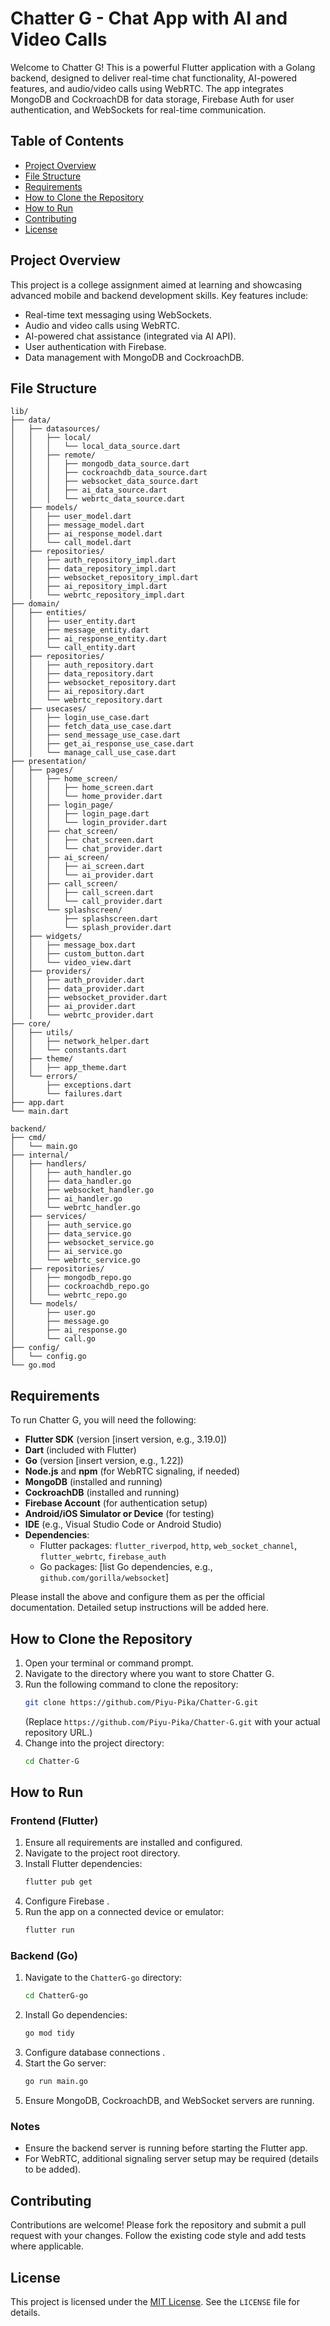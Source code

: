 # Chatter G - Chat App with AI and Video Calls

Welcome to Chatter G! This is a powerful Flutter application with a Golang backend, designed to deliver real-time chat functionality, AI-powered features, and audio/video calls using WebRTC. The app integrates MongoDB and CockroachDB for data storage, Firebase Auth for user authentication, and WebSockets for real-time communication.

## Table of Contents
- [Project Overview](#project-overview)
- [File Structure](#file-structure)
- [Requirements](#requirements)
- [How to Clone the Repository](#how-to-clone-the-repository)
- [How to Run](#how-to-run)
- [Contributing](#contributing)
- [License](#license)

## Project Overview
This project is a college assignment aimed at learning and showcasing advanced mobile and backend development skills. Key features include:
- Real-time text messaging using WebSockets.
- Audio and video calls using WebRTC.
- AI-powered chat assistance (integrated via AI API).
- User authentication with Firebase.
- Data management with MongoDB and CockroachDB.

## File Structure
```
lib/
├── data/
│   ├── datasources/
│   │   ├── local/
│   │   │   └── local_data_source.dart
│   │   ├── remote/
│   │   │   ├── mongodb_data_source.dart
│   │   │   ├── cockroachdb_data_source.dart
│   │   │   ├── websocket_data_source.dart
│   │   │   ├── ai_data_source.dart
│   │   │   └── webrtc_data_source.dart
│   ├── models/
│   │   ├── user_model.dart
│   │   ├── message_model.dart
│   │   ├── ai_response_model.dart
│   │   └── call_model.dart
│   ├── repositories/
│   │   ├── auth_repository_impl.dart
│   │   ├── data_repository_impl.dart
│   │   ├── websocket_repository_impl.dart
│   │   ├── ai_repository_impl.dart
│   │   └── webrtc_repository_impl.dart
├── domain/
│   ├── entities/
│   │   ├── user_entity.dart
│   │   ├── message_entity.dart
│   │   ├── ai_response_entity.dart
│   │   └── call_entity.dart
│   ├── repositories/
│   │   ├── auth_repository.dart
│   │   ├── data_repository.dart
│   │   ├── websocket_repository.dart
│   │   ├── ai_repository.dart
│   │   └── webrtc_repository.dart
│   ├── usecases/
│   │   ├── login_use_case.dart
│   │   ├── fetch_data_use_case.dart
│   │   ├── send_message_use_case.dart
│   │   ├── get_ai_response_use_case.dart
│   │   └── manage_call_use_case.dart
├── presentation/
│   ├── pages/
│   │   ├── home_screen/
│   │   │   ├── home_screen.dart
│   │   │   └── home_provider.dart
│   │   ├── login_page/
│   │   │   ├── login_page.dart
│   │   │   └── login_provider.dart
│   │   ├── chat_screen/
│   │   │   ├── chat_screen.dart
│   │   │   └── chat_provider.dart
│   │   ├── ai_screen/
│   │   │   ├── ai_screen.dart
│   │   │   └── ai_provider.dart
│   │   ├── call_screen/
│   │   │   ├── call_screen.dart
│   │   │   └── call_provider.dart
│   │   └── splashscreen/
│   │       ├── splashscreen.dart
│   │       └── splash_provider.dart
│   ├── widgets/
│   │   ├── message_box.dart
│   │   ├── custom_button.dart
│   │   └── video_view.dart
│   ├── providers/
│   │   ├── auth_provider.dart
│   │   ├── data_provider.dart
│   │   ├── websocket_provider.dart
│   │   ├── ai_provider.dart
│   │   └── webrtc_provider.dart
├── core/
│   ├── utils/
│   │   ├── network_helper.dart
│   │   └── constants.dart
│   ├── theme/
│   │   ├── app_theme.dart
│   └── errors/
│       ├── exceptions.dart
│       └── failures.dart
├── app.dart
└── main.dart

backend/
├── cmd/
│   └── main.go
├── internal/
│   ├── handlers/
│   │   ├── auth_handler.go
│   │   ├── data_handler.go
│   │   ├── websocket_handler.go
│   │   ├── ai_handler.go
│   │   └── webrtc_handler.go
│   ├── services/
│   │   ├── auth_service.go
│   │   ├── data_service.go
│   │   ├── websocket_service.go
│   │   ├── ai_service.go
│   │   └── webrtc_service.go
│   ├── repositories/
│   │   ├── mongodb_repo.go
│   │   ├── cockroachdb_repo.go
│   │   └── webrtc_repo.go
│   └── models/
│       ├── user.go
│       ├── message.go
│       ├── ai_response.go
│       └── call.go
├── config/
│   └── config.go
└── go.mod
```

## Requirements
To run Chatter G, you will need the following:

- **Flutter SDK** (version [insert version, e.g., 3.19.0])
- **Dart** (included with Flutter)
- **Go** (version [insert version, e.g., 1.22])
- **Node.js** and **npm** (for WebRTC signaling, if needed)
- **MongoDB** (installed and running)
- **CockroachDB** (installed and running)
- **Firebase Account** (for authentication setup)
- **Android/iOS Simulator or Device** (for testing)
- **IDE** (e.g., Visual Studio Code or Android Studio)
- **Dependencies**:
   - Flutter packages: `flutter_riverpod`, `http`, `web_socket_channel`, `flutter_webrtc`, `firebase_auth`
   - Go packages: [list Go dependencies, e.g., `github.com/gorilla/websocket`]

Please install the above and configure them as per the official documentation. Detailed setup instructions will be added here.

## How to Clone the Repository
1. Open your terminal or command prompt.
2. Navigate to the directory where you want to store Chatter G.
3. Run the following command to clone the repository:
    ```bash
    git clone https://github.com/Piyu-Pika/Chatter-G.git
    ```
    (Replace `https://github.com/Piyu-Pika/Chatter-G.git` with your actual repository URL.)
4. Change into the project directory:
    ```bash
    cd Chatter-G
    ```

## How to Run
### Frontend (Flutter)
1. Ensure all requirements are installed and configured.
2. Navigate to the project root directory.
3. Install Flutter dependencies:
    ```bash
    flutter pub get
    ```
4. Configure Firebase .
5. Run the app on a connected device or emulator:
    ```bash
    flutter run
    ```

### Backend (Go)
1. Navigate to the `ChatterG-go` directory:
    ```bash
    cd ChatterG-go
    ```
2. Install Go dependencies:
    ```bash
    go mod tidy
    ```
3. Configure database connections .
4. Start the Go server:
    ```bash
    go run main.go
    ```
5. Ensure MongoDB, CockroachDB, and WebSocket servers are running.

### Notes
- Ensure the backend server is running before starting the Flutter app.
- For WebRTC, additional signaling server setup may be required (details to be added).

## Contributing
Contributions are welcome! Please fork the repository and submit a pull request with your changes. Follow the existing code style and add tests where applicable.

## License
This project is licensed under the [MIT License](LICENSE). See the `LICENSE` file for details.
